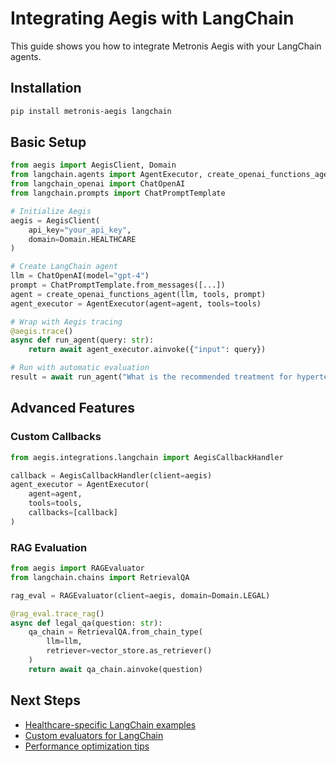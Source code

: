 # Integrating Aegis with LangChain

This guide shows you how to integrate Metronis Aegis with your LangChain agents.

## Installation

```bash
pip install metronis-aegis langchain
```

## Basic Setup

```python
from aegis import AegisClient, Domain
from langchain.agents import AgentExecutor, create_openai_functions_agent
from langchain_openai import ChatOpenAI
from langchain.prompts import ChatPromptTemplate

# Initialize Aegis
aegis = AegisClient(
    api_key="your_api_key",
    domain=Domain.HEALTHCARE
)

# Create LangChain agent
llm = ChatOpenAI(model="gpt-4")
prompt = ChatPromptTemplate.from_messages([...])
agent = create_openai_functions_agent(llm, tools, prompt)
agent_executor = AgentExecutor(agent=agent, tools=tools)

# Wrap with Aegis tracing
@aegis.trace()
async def run_agent(query: str):
    return await agent_executor.ainvoke({"input": query})

# Run with automatic evaluation
result = await run_agent("What is the recommended treatment for hypertension?")
```

## Advanced Features

### Custom Callbacks

```python
from aegis.integrations.langchain import AegisCallbackHandler

callback = AegisCallbackHandler(client=aegis)
agent_executor = AgentExecutor(
    agent=agent,
    tools=tools,
    callbacks=[callback]
)
```

### RAG Evaluation

```python
from aegis import RAGEvaluator
from langchain.chains import RetrievalQA

rag_eval = RAGEvaluator(client=aegis, domain=Domain.LEGAL)

@rag_eval.trace_rag()
async def legal_qa(question: str):
    qa_chain = RetrievalQA.from_chain_type(
        llm=llm,
        retriever=vector_store.as_retriever()
    )
    return await qa_chain.ainvoke(question)
```

## Next Steps

- [Healthcare-specific LangChain examples](../domains/healthcare.md)
- [Custom evaluators for LangChain](../advanced/custom-evaluators.md)
- [Performance optimization tips](../advanced/performance.md)
